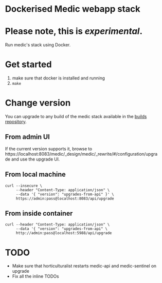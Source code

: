Dockerised Medic webapp stack
=============================

# Please note, this is **_experimental_**.

Run medic's stack using Docker.

# Get started

1. make sure that docker is installed and running
2. `make`

# Change version

You can upgrade to any build of the medic stack available in the [builds repository](https://staging.dev.medicmobile.org/_couch/_utils/database.html?builds).

## From admin UI

If the current version supports it, browse to https://localhost:8083/medic/_design/medic/_rewrite/#/configuration/upgrade and use the upgrade UI.

## From local machine

	curl --insecure \
	     --header "Content-Type: application/json" \
	     --data '{ "version": "upgrades-from-api" }' \
	     https://admin:pass@localhost:8083/api/upgrade

## From inside container

	curl --header "Content-Type: application/json" \
	     --data '{ "version": "upgrades-from-api" \
	     http://admin:pass@localhost:5988/api/upgrade

# TODO

* Make sure that horticulturalist restarts medic-api and medic-sentinel on upgrade
* Fix all the inline TODOs
